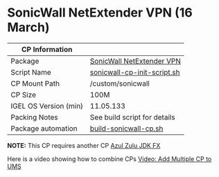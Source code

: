 # SonicWall NetExtender VPN (16 March)

|  CP Information |            |
|------------------|------------|
| Package | [SonicWall NetExtender VPN](https://www.sonicwall.com/support/knowledge-base/how-can-i-download-and-install-netextender-on-linux/180105195559153/) |
| Script Name | [sonicwall-cp-init-script.sh](build/sonicwall-cp-init-script.sh) |
| CP Mount Path | /custom/sonicwall |
| CP Size | 100M |
| IGEL OS Version (min) | 11.05.133 |
| Packing Notes | See build script for details |
| Package automation | [build-sonicwall-cp.sh](build/build-sonicwall-cp.sh) |

**NOTE:** This CP requires another CP [Azul Zulu JDK FX](https://github.com/IGEL-Community/IGEL-Custom-Partitions/tree/master/CP_Source/Apps/Azul_JDKFX)

Here is a video showing how to combine CPs [Video: Add Multiple CP to UMS](https://raw.githubusercontent.com/IGEL-Community/IGEL-Custom-Partitions/master/utils/videos/210129-IGEL-Multiple-CPs.mp4)
